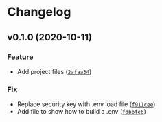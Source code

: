 # Changelog

<!--next-version-placeholder-->

## v0.1.0 (2020-10-11)
### Feature
* Add project files ([`2afaa34`](https://github.com/wesleyjr01/stocks_tracking_api/commit/2afaa34cd595711feca2a3712014402399cd5cba))

### Fix
* Replace security key with .env load file ([`f911cee`](https://github.com/wesleyjr01/stocks_tracking_api/commit/f911ceec7502ebec31ccf80621b429a47c5be813))
* Add file to show how to build a .env ([`fdbbfe6`](https://github.com/wesleyjr01/stocks_tracking_api/commit/fdbbfe61105a50001974ed6c7fae264c2fb9faf6))

